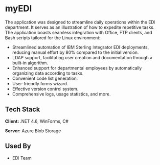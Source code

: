 # myEDI

The application was designed to streamline daily operations within the EDI department. It serves as an illustration of how to expedite repetitive tasks. The application boasts seamless integration with Office, FTP clients, and Bash scripts tailored for the Linux environment:

- Streamlined automation of IBM Sterling Integrator EDI deployments, reducing manual effort by 80% compared to the initial version.
- LDAP support, facilitating user creation and documentation through a built-in algorithm.
- Enhanced support for departmental employees by automatically organizing data according to tasks.
- Convenient code list generation.
- User-friendly forms wizard.
- Effective version control system.
- Comprehensive logs, usage statistics, and more.

## Tech Stack

**Client:** .NET 4.6, WinForms, C#

**Server:** Azure Blob Storage

## Used By

- EDI Team
